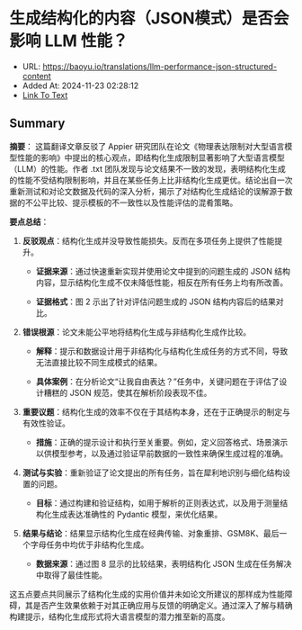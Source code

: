 # 生成结构化的内容（JSON模式）是否会影响 LLM 性能？
- URL: https://baoyu.io/translations/llm-performance-json-structured-content
- Added At: 2024-11-23 02:28:12
- [Link To Text](2024-11-23-生成结构化的内容（json模式）是否会影响-llm-性能？_raw.md)

## Summary
**摘要**：
这篇翻译文章反驳了 Appier 研究团队在论文《物理表达限制对大型语言模型性能的影响》中提出的核心观点，即结构化生成限制显著影响了大型语言模型（LLM）的性能。作者 .txt 团队发现与论文结果不一致的发现，表明结构化生成的性能不受结构限制影响，并且在某些任务上比非结构化生成更优。结论出自一次重新测试和对论文数据及代码的深入分析，揭示了对结构化生成结论的误解源于数据的不公平比较、提示模板的不一致性以及性能评估的混肴策略。

**要点总结**：

1. **反驳观点**：结构化生成并没导致性能损失。反而在多项任务上提供了性能提升。
   
   - **证据来源**：通过快速重新实现并使用论文中提到的问题生成的 JSON 结构内容，显示结构化生成不仅未降低性能，相反在所有任务上均有所改善。
   
   - **证据格式**：图 2 示出了针对评估问题生成的 JSON 结构内容后的结果对比。

2. **错误根源**：论文未能公平地将结构化生成与非结构化生成作比较。

   - **解释**：提示和数据设计用于非结构化与结构化生成任务的方式不同，导致无法直接比较不同生成模式的结果。

   - **具体案例**：在分析论文“让我自由表达？”任务中，关键问题在于评估了设计糟糕的 JSON 规范，使其在解析阶段表现不佳。

3. **重要议题**：结构化生成的效率不仅在于其结构本身，还在于正确提示的制定与有效性验证。

   - **措施**：正确的提示设计和执行至关重要。例如，定义回答格式、场景演示以供模型参考，以及通过验证早前数据的一致性来确保生成过程的准确。

4. **测试与实验**：重新验证了论文提出的所有任务，旨在犀利地识别与细化结构设置的问题。

   - **目标**：通过构建和验证结构，如用于解析的正则表达式，以及用于测量结构化生成表达准确性的 Pydantic 模型，来优化结果。

5. **结果与结论**：结果显示结构化生成在经典传输、对象重排、GSM8K、最后一个字母任务中均优于非结构化生成。

   - **数据来源**：通过图 8 显示的比较结果，表明结构化 JSON 生成在任务解决中取得了最佳性能。

这五点要点共同展示了结构化生成的实用价值并未如论文所建议的那样成为性能障碍，其是否产生效果依赖于对其正确应用与反馈的明确定义。通过深入了解与精确构建提示，结构化生成形式将大语言模型的潜力推至新的高度。
